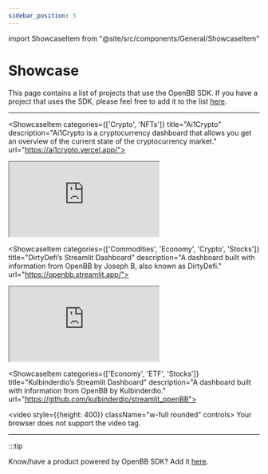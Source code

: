 ```yaml
---
sidebar_position: 5
---
```


import ShowcaseItem from "@site/src/components/General/ShowcaseItem"

# Showcase

This page contains a list of projects that use the OpenBB SDK. If you have a project that uses the SDK, please feel free to add it to the list [here](#).

---

<ShowcaseItem
categories={['Crypto', 'NFTs']}
title="Ai1Crypto"
description="Ai1Crypto is a cryptocurrency dashboard that allows you get an overview of the current state of the cryptocurrency market."
url="https://ai1crypto.vercel.app/">

<iframe style={{height: 400}} className="w-full rounded"
src="https://ai1crypto.vercel.app/" title="Ai1Crypto"></iframe>
</ShowcaseItem>

<ShowcaseItem
categories={['Commodities', 'Economy', 'Crypto', 'Stocks']}
title="DirtyDefi’s Streamlit Dashboard"
description="A dashboard built with information from OpenBB by Joseph B, also known as DirtyDefi."
url="https://openbb.streamlit.app/">

<iframe style={{height: 400}} className="w-full rounded"
src="https://openbb.streamlit.app/?embedded=true" title="DirtyDefi’s Streamlit Dashboard"></iframe>
</ShowcaseItem>

<ShowcaseItem
categories={['Economy', 'ETF', 'Stocks']}
title="Kulbinderdio’s Streamlit Dashboard"
description="A dashboard built with information from OpenBB by Kulbinderdio."
url="https://github.com/kulbinderdio/streamlit_openBB">

<video style={{height: 400}} className="w-full rounded" controls>
  <source src="https://user-images.githubusercontent.com/4700433/205459912-9c9a10ac-50ce-42e3-8bf1-ad2e5a64b2a1.mp4" type="video/mp4" />
Your browser does not support the video tag.
</video>
</ShowcaseItem>

---

:::tip

Know/have a product powered by OpenBB SDK? Add it [here](#).
